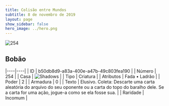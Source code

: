 ```yaml
---
title: Colisão entre Mundos
subtitle: 8 de novembro de 2019
layout: page
show_sidebar: false
hero_image: ../hero.png
---
```


![254](https://cdn.keyforgegame.com/media/card_front/pt/452_254_P8RR2MR4WJH4_pt.png)

## Bobão

|----|----|
| ID | b50db8d9-a83a-400e-a47b-49c803fea190 |
| Número | 254 |
| Casa | ![Shadows](https://archonarcana.com/images/thumb/e/ee/Shadows.png/22px-Shadows.png "Sombras") |
| Tipo | Criatura |
| Atributos | Fada • Ladrão |
| Poder | 2 |
| Armadura | 0 |
| Texto | Elusivo. Coleta: Descarte uma carta aleatória do arquivo do seu oponente ou a carta do topo do baralho dele. Se a carta for uma ação, jogue-a como se ela fosse sua. |
| Raridade | Incomum |
